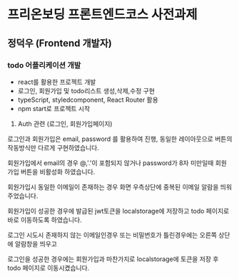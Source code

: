 # 프리온보딩 프론트엔드코스 사전과제

## 정덕우 (Frontend 개발자)

### todo 어플리케이션 개발

- react를 활용한 프로젝트 개발
- 로그인, 회원가입 및 todo리스트 생성,삭제,수정 구현
- typeScript, styledcomponent, React Router 활용
- npm start로 프로젝트 시작


1. Auth 관련 (로그인, 회원가입페이지)

[](https://user-images.githubusercontent.com/97271725/185526637-2bdd7aa7-a057-482e-882c-391326b9e28b.mov)

로그인과 회원가입은 email, password 를 활용하여 진행, 동일한 레이아웃으로 버튼의 작동방식만 다르게 구현하였습니다.

회원가입에서 email의 경우 @,'.'이 포함되지 않거나 password가 8자 미만일때 회원가입 버튼을 비활성화 하였습니다.

회원가입시 동일한 이메일이 존재하는 경우 화면 우측상단에 중복된 이메일 알람을 띄워주었습니다.

회원가입이 성공한 경우에 발급된 jwt토큰을 localstorage에 저장하고 todo 페이지로 바로 이동하도록 하였습니다.

[](https://user-images.githubusercontent.com/97271725/185528246-41b8e4c5-a536-493c-8fef-2d53ce56cc68.mov)

로그인 시도시 존재하지 않는 이메일인경우 또는 비밀번호가 틀린경우에는 오른쪽 상단에 알람창을 띄우고

로그인을 성공한 경우에는 회원가입과 마찬가지로 localstorage에 토큰을 저장 후 todo 페이지로 이동시켰습니다.
